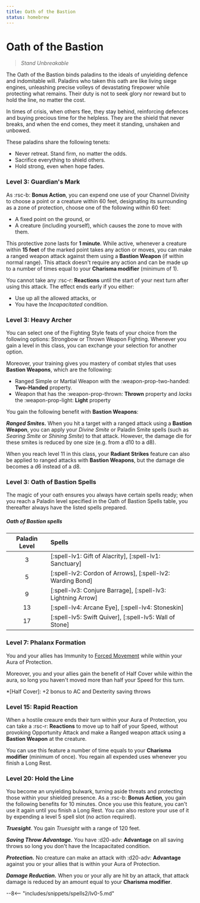 ```yaml
---
title: Oath of the Bastion
status: homebrew
---
```


# Oath of the Bastion

> *Stand Unbreakable*

The Oath of the Bastion binds paladins to the ideals of unyielding defence and indomitable will. Paladins who taken this oath are like living siege engines, unleashing precise volleys of devastating firepower while protecting what remains. Their duty is not to seek glory nor reward but to hold the line, no matter the cost.

In times of crisis, when others flee, they stay behind, reinforcing defences and buying precious time for the helpless. They are the shield that never breaks, and when the end comes, they meet it standing, unshaken and unbowed.

These paladins share the following tenets:

- Never retreat. Stand firm, no matter the odds.
- Sacrifice everything to shield others.
- Hold strong, even when hope fades.

### Level 3: Guardian's Mark

As :rsc-b: **Bonus Action**, you can expend one use of your Channel Divinity to choose a point or a creature within 60 feet, designating its surrounding as a zone of protection, choose one of the following within 60 feet:

- A fixed point on the ground, or
- A creature (including yourself), which causes the zone to move with them.

This protective zone lasts for **1 minute**. While active, whenever a creature within **15 feet** of the marked point takes any action or moves, you can make a ranged weapon attack against them using a **Bastion Weapon** (if within normal range). This attack doesn't require any action and can be made up to a number of times equal to your **Charisma modifier** (minimum of 1).

You cannot take any :rsc-r: **Reactions** until the start of your next turn after using this attack. The effect ends early if you either:

- Use up all the allowed attacks, or
- You have the *Incapacitated* condition.

### Level 3: Heavy Archer

You can select one of the Fighting Style feats of your choice from the following options: Strongbow or Thrown Weapon Fighting. Whenever you gain a level in this class, you can exchange your selection for another option.

Moreover, your training gives you mastery of combat styles that uses **Bastion Weapons**, which are the following:

- Ranged Simple or Martial Weapon with the :weapon-prop-two-handed: **Two-Handed** property.
- Weapon that has the :weapon-prop-thrown: **Thrown** property and *lacks* the :weapon-prop-light: **Light** property 

You gain the following benefit with **Bastion Weapons**:

***Ranged Smites.*** When you hit a target with a ranged attack using a **Bastion Weapon**, you can apply your *Divine Smite* or Paladin Smite spells (such as *Searing Smite* or *Shining Smite*) to that attack. However, the damage die for these smites is reduced by one size (e.g. from a d10 to a d8).

When you reach level 11 in this class, your **Radiant Strikes** feature can also be applied to ranged attacks with **Bastion Weapons**, but the damage die becomes a d6 instead of a d8.

### Level 3: Oath of Bastion Spells

The magic of your oath ensures you always have certain spells ready; when you reach a Paladin level specified in the Oath of Bastion Spells table, you thereafter always have the listed spells prepared.

##### Oath of Bastion spells

| Paladin Level | Spells |
|:---:|:---|
| 3 | [:spell-lv1: Gift of Alacrity], [:spell-lv1: Sanctuary] |
| 5 | [:spell-lv2: Cordon of Arrows], [:spell-lv2: Warding Bond] |
| 9 | [:spell-lv3: Conjure Barrage], [:spell-lv3: Lightning Arrow] |
| 13 | [:spell-lv4: Arcane Eye], [:spell-lv4: Stoneskin] |
| 17 | [:spell-lv5: Swift Quiver], [:spell-lv5: Wall of Stone] |

### Level 7: Phalanx Formation

You and your allies has Immunity to [Forced Movement](../../glossary.md#forced-movement) while within your Aura of Protection. 

Moreover, you and your allies gain the benefit of Half Cover while within the aura, so long you haven't moved more than half your Speed for this turn.

*[Half Cover]: +2 bonus to AC and Dexterity saving throws

### Level 15: Rapid Reaction

When a hostile creaure ends their turn within your Aura of Protection, you can take a :rsc-r: **Reactions** to move up to half of your Speed, without provoking Opportunity Attack and make a Ranged weapon attack using a **Bastion Weapon** at the creature.

You can use this feature a number of time equals to your **Charisma modifier** (minimum of once). You regain all expended uses whenever you finish a Long Rest.

### Level 20: Hold the Line

You become an unyielding bulwark, turning aside threats and protecting those within your shielded presence. As a :rsc-b: **Bonus Action**, you gain the following benefits for 10 minutes. Once you use this feature, you can't use it again until you finish a Long Rest. You can also restore your use of it by expending a level 5 spell slot (no action required).

***Truesight***. You gain *Truesight* with a range of 120 feet.

***Saving Throw Advantage.*** You have :d20-adv: **Advantage** on all saving throws so long you don't have the Incapacitated condition.

***Protection.*** No creature can make an attack with :d20-adv: **Advantage** against you or your allies that is within your Aura of Protection.

***Damage Reduction.*** When you or your ally are hit by an attack, that attack damage is reduced by an amount equal to your **Charisma modifier**.

--8<-- "includes/snippets/spells2/lv0-5.md"